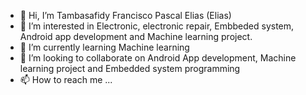 - 👋 Hi, I’m Tambasafidy Francisco Pascal Elias (Elias)
- 👀 I’m interested in Electronic, electronic repair, Embbeded system, Android app development and Machine learning project.
- 🌱 I’m currently learning Machine learning 
- 💞️ I’m looking to collaborate on Android App development, Machine learning project and Embedded system programming
- 📫 How to reach me ...

<!---
tambatra/tambatra is a ✨ special ✨ repository because its `README.md` (this file) appears on your GitHub profile.
You can click the Preview link to take a look at your changes.
--->
